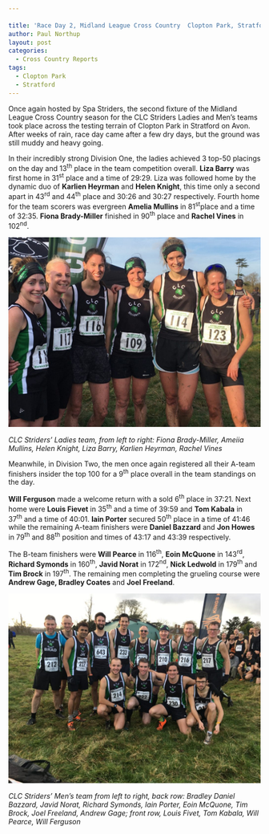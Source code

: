 ```yaml
---

title: 'Race Day 2, Midland League Cross Country  Clopton Park, Stratford November 9 2019'
author: Paul Northup
layout: post
categories:
  - Cross Country Reports
tags:
  - Clopton Park
  - Stratford
---
```


Once again hosted by Spa Striders, the second fixture of the Midland League Cross Country season for the CLC Striders Ladies and Men’s teams took place across the testing terrain of Clopton Park in Stratford on Avon. After weeks of rain, race day came after a few dry days, but the ground was still muddy and heavy going.

In their incredibly strong Division One, the ladies achieved 3 top-50 placings on the day and 13<sup>th</sup> place in the team competition overall. **Liza Barry** was first home in 31<sup>st</sup> place and a time of 29:29. Liza was followed home by the dynamic duo of **Karlien Heyrman** and **Helen Knight**, this time only a second apart in 43<sup>rd</sup> and 44<sup>th</sup> place and 30:26 and 30:27 respectively. Fourth home for the team scorers was evergreen **Amelia Mullins** in 81<sup>st</sup>place and a time of 32:35. **Fiona Brady-Miller** finished in 90<sup>th</sup> place and **Rachel Vines** in 102<sup>nd</sup>.

<img src="/Images/2019/12/Ladies-Clopton-7.12.19-1024x768.jpg" alt="_CLC Striders’ Ladies team, from left to right: Fiona Brady-Miller, Ameiia Mullins, Helen Knight, Liza Barry, Karlien Heyrman, Rachel Vines_"/> 

_CLC Striders’ Ladies team, from left to right: Fiona Brady-Miller, Ameiia Mullins, Helen Knight, Liza Barry, Karlien Heyrman, Rachel Vines_

Meanwhile, in Division Two, the men once again registered all their A-team finishers insider the top 100 for a 9<sup>th</sup>&nbsp;place overall in the team standings on the day.

**Will Ferguson** made a welcome return with a sold 6<sup>th</sup> place in 37:21. Next home were **Louis Fievet** in 35<sup>th</sup> and a time of 39:59 and **Tom Kabala** in 37<sup>th</sup> and a time of 40:01. **Iain Porter** secured 50<sup>th</sup> place in a time of 41:46 while the remaining A-team finishers were **Daniel Bazzard** and **Jon Howes** in 79<sup>th</sup> and 88<sup>th</sup> position and times of 43:17 and 43:39 respectively. 

The B-team finishers were **Will Pearce** in 116<sup>th</sup>, **Eoin McQuone** in 143<sup>rd</sup>, **Richard Symonds** in 160<sup>th</sup>, **Javid Norat** in 172<sup>nd</sup>, **Nick Ledwold** in 179<sup>th</sup> and **Tim Brock** in 197<sup>th</sup>. The remaining men completing the grueling course were **Andrew Gage, Bradley Coates** and **Joel Freeland**.

<img src="/Images/2019/12/Men-Clopton-7.12.19-1024x768.jpg" alt="_CLC Striders’ Men’s team from left to right, back row: Bradley Daniel Bazzard, Javid Norat, Richard Symonds, Iain Porter, Eoin McQuone, Tim Brock, Joel Freeland, Andrew Gage; front row, Louis Fivet, Tom Kabala, Will Pearce, Will Ferguson_"/>

_CLC Striders’ Men’s team from left to right, back row: Bradley Daniel Bazzard, Javid Norat, Richard Symonds, Iain Porter, Eoin McQuone, Tim Brock, Joel Freeland, Andrew Gage; front row, Louis Fivet, Tom Kabala, Will Pearce, Will Ferguson_
